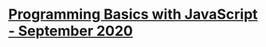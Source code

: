 # **<p align="centre"><a href = "https://softuni.bg/trainings/3064/programming-basics-with-javascript-september-2020 ">Programming Basics with JavaScript - September 2020</a></p>**